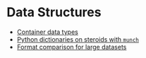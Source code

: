 # Data Structures

- [Container data types](https://towardsdatascience.com/6-python-container-data-types-you-should-know-81dad6c4f61d)
- [Python dictionaries on steroids with `munch`](https://github.com/Infinidat/munch)
- [Format comparison for large datasets](https://towardsdatascience.com/how-to-handle-large-datasets-in-python-1f077a7e7ecf)
